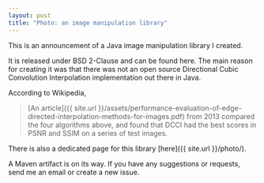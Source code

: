 ```yaml
---
layout: post
title: "Photo: an image manipulation library"
---
```


This is an announcement of a Java image manipulation library I created.

It is released under BSD 2-Clause and can be found here. The main reason for
creating it was that there was not an open source Directional Cubic Convolution
Interpolation implementation out there in Java.

According to Wikipedia,

> [An article]({{ site.url }}/assets/performance-evaluation-of-edge-directed-interpolation-methods-for-images.pdf)
> from 2013 compared the four algorithms above, and found that DCCI had the
> best scores in PSNR and SSIM on a series of test images.

There is also a dedicated page for this library [here]({{ site.url }}/photo/).

A Maven artifact is on its way. If you have any suggestions or requests, send
me an email or create a new issue.
